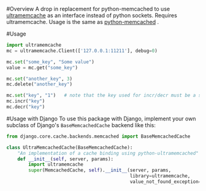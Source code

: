 #Overview
A drop in replacement for python-memcached to use [ultramemcache](https://github.com/esnme/ultramemcache) as an interface instead of python sockets. Requires ultramemcache. Usage is the same as [python-memcached](http://www.tummy.com/Community/software/python-memcached/) .

#Usage
```python
import ultramemcache
mc = ultramemcache.Client(['127.0.0.1:11211'], debug=0)

mc.set("some_key", "Some value")
value = mc.get("some_key")

mc.set("another_key", 3)
mc.delete("another_key")

mc.set("key", "1")   # note that the key used for incr/decr must be a string.
mc.incr("key")
mc.decr("key")
````

#Usage with Django
To use this package with Django, implement your own subclass of Django's `BaseMemcachedCache` backend like this:

```python
from django.core.cache.backends.memcached import BaseMemcachedCache

class UltraMemcachedCache(BaseMemcachedCache):
    "An implementation of a cache binding using python-ultramemcached"
    def __init__(self, server, params):
        import ultramemcache
        super(MemcachedCache, self).__init__(server, params,
                                             library=ultramemcache,
                                             value_not_found_exception=ValueError)
```
